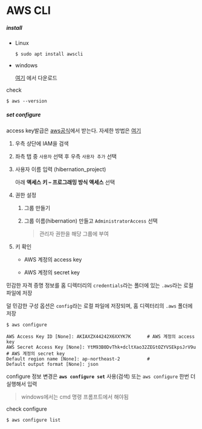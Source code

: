 # AWS CLI

##### install

- Linux

  ```
  $ sudo apt install awscli
  ```

- windows

  [여기](https://docs.aws.amazon.com/ko_kr/cli/latest/userguide/getting-started-install.html) 에서 다운로드

check

```
$ aws --version
```



##### set configure

access key발급은 [aws공식](https://us-east-1.console.aws.amazon.com/console/home?region=us-east-1#)에서 받는다. 자세한 방법은 [여기](https://docs.aws.amazon.com/ko_kr/IAM/latest/UserGuide/id_users_create.html)

1. 우측 상단에 IAM을 검색

2. 좌측 탭 중 `사용자` 선택 후 우측 `사용자 추가` 선택

3. 사용자 이름 입력 (hibernation_project)

   아래 **액세스 키 – 프로그래밍 방식 액세스** 선택

4. 권한 설정

   1. 그룹 만들기

   2. 그룹 이름(hibernation) 만들고 `AdministratorAccess` 선택

      > 관리자 권한을 해당 그룹에 부여

5. 키 확인

   - AWS 계정의 access key

   - AWS 계정의 secret key



민감한 자격 증명 정보를 홈 디렉터리의 `credentials`라는 폴더에 있는 `.aws`라는 로컬 파일에 저장

덜 민감한 구성 옵션은 `config`라는 로컬 파일에 저장되며, 홈 디렉터리의 `.aws` 폴더에 저장

```
$ aws configure
```

```
AWS Access Key ID [None]: AKIAXZX44242X6XXYK7K		# AWS 계정의 access key
AWS Secret Access Key [None]: YtM93B0DvThk+dcltXao32ZEGtOZYVSEkpsJrV9u		# AWS 계정의 secret key
Default region name [None]: ap-northeast-2 			# 
Default output format [None]: json 
```

configure 정보 변경은 **`aws configure set`** 사용(검색) 또는 `aws configure` 한번 더 실행해서 입력

> windows에서는 cmd 명령 프롬프트에서 해야됨

check configure

```
$ aws configure list
```

